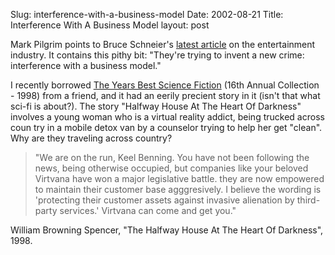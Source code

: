 Slug: interference-with-a-business-model
Date: 2002-08-21
Title: Interference With A Business Model
layout: post

Mark Pilgrim points to Bruce Schneier&#39;s <a href="http://diveintomark.org/archives/2002/08/16.html#interference_with_a_business_model">latest article</a> on the entertainment industry. It contains this pithy bit: &quot;They&#39;re trying to invent a new crime: interference with a business model.&quot;

I recently borrowed <a href="http://www.amazon.com/exec/obidos/ASIN/0312209630/qid=1029868295/sr=1-17/ref=sr_1_17/102-7707885-8624960">The Years Best Science Fiction</a> (16th Annual Collection - 1998) from a friend, and it had an eerily precient story in it (isn&#39;t that what sci-fi is about?). The story &quot;Halfway House At The Heart Of Darkness&quot; involves a young woman who is a virtual reality addict, being trucked across coun try in a mobile detox van by a counselor trying to help her get &quot;clean&quot;. Why are they traveling across country?
<blockquote>&quot;We are on the run, Keel Benning. You have not been following the news, being otherwise occupied, but companies like your beloved Virtvana have won a major legislative battle. they are now empowered to maintain their customer base agggresively. I believe the wording is &#39;protecting their customer assets against invasive alienation by third-party services.&#39; Virtvana can come and get you.&quot;</blockquote>

William Browning Spencer, &quot;The Halfway House At The Heart Of Darkness&quot;, 1998.
